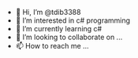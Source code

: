 - 👋 Hi, I’m @tdib3388
- 👀 I’m interested in c# programming
- 🌱 I’m currently learning c#
- 💞️ I’m looking to collaborate on ...
- 📫 How to reach me ...

<!---
tdib3388/tdib3388 is a ✨ special ✨ repository because its `README.md` (this file) appears on your GitHub profile.
You can click the Preview link to take a look at your changes.
--->
